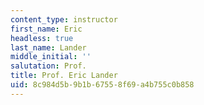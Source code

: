```yaml
---
content_type: instructor
first_name: Eric
headless: true
last_name: Lander
middle_initial: ''
salutation: Prof.
title: Prof. Eric Lander
uid: 8c984d5b-9b1b-6755-8f69-a4b755c0b858
---
```

